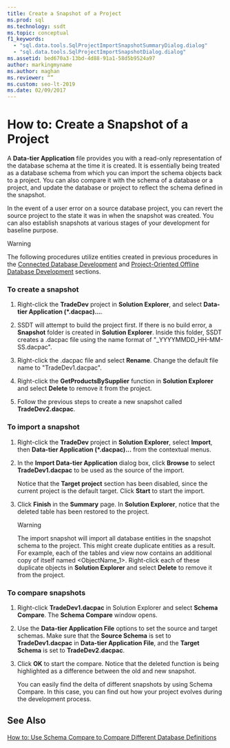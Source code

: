 ```yaml
---
title: Create a Snapshot of a Project
ms.prod: sql
ms.technology: ssdt
ms.topic: conceptual
f1_keywords: 
  - "sql.data.tools.SqlProjectImportSnapshotSummaryDialog.dialog"
  - "sql.data.tools.SqlProjectImportSnapshotDialog.dialog"
ms.assetid: bed670a3-13bd-4d88-91a1-58d5b9524a97
author: markingmyname
ms.author: maghan
ms.reviewer: “”
ms.custom: seo-lt-2019
ms.date: 02/09/2017
---
```


# How to: Create a Snapshot of a Project

A **Data-tier Application** file provides you with a read-only representation of the database schema at the time it is created. It is essentially being treated as a database schema from which you can import the schema objects back to a project. You can also compare it with the schema of a database or a project, and update the database or project to reflect the schema defined in the snapshot.  
  
In the event of a user error on a source database project, you can revert the source project to the state it was in when the snapshot was created. You can also establish snapshots at various stages of your development for baseline purpose.  
  
> [!WARNING]  
> The following procedures utilize entities created in previous procedures in the [Connected Database Development](../ssdt/connected-database-development.md) and [Project-Oriented Offline Database Development](../ssdt/project-oriented-offline-database-development.md) sections.  
  
### To create a snapshot  
  
1.  Right-click the **TradeDev** project in **Solution Explorer**, and select **Data-tier Application (\*.dacpac)...**.  
  
2.  SSDT will attempt to build the project first. If there is no build error, a **Snapshot** folder is created in **Solution Explorer**. Inside this folder, SSDT creates a .dacpac file using the name format of "<Project Name>_YYYYMMDD_HH-MM-SS.dacpac".  
  
3.  Right-click the .dacpac file and select **Rename**. Change the default file name to "TradeDev1.dacpac".  
  
4.  Right-click the **GetProductsBySupplier** function in **Solution Explorer** and select **Delete** to remove it from the project.  
  
5.  Follow the previous steps to create a new snapshot called **TradeDev2.dacpac**.  
  
### To import a snapshot  
  
1.  Right-click the **TradeDev** project in **Solution Explorer**, select **Import**, then **Data-tier Application (\*.dacpac)...** from the contextual menus.  
  
2.  In the **Import Data-tier Application** dialog box, click **Browse** to select **TradeDev1.dacpac** to be used as the source of the import.  
  
    Notice that the **Target project** section has been disabled, since the current project is the default target. Click **Start** to start the import.  
  
3.  Click **Finish** in the **Summary** page. In **Solution Explorer**, notice that the deleted table has been restored to the project.  
  
    > [!WARNING]  
    > The import snapshot will import all database entities in the snapshot schema to the project. This might create duplicate entities as a result. For example, each of the tables and view now contains an additional copy of itself named <ObjectName_1>. Right-click each of these duplicate objects in **Solution Explorer** and select **Delete** to remove it from the project.  
  
### To compare snapshots  
  
1.  Right-click **TradeDev1.dacpac** in Solution Explorer and select **Schema Compare**. The **Schema Compare** window opens.  
  
2.  Use the **Data-tier Application File** options to set the source and target schemas. Make sure that the **Source Schema** is set to **TradeDev1.dacpac** in **Data-tier Application File**, and the **Target Schema** is set to **TradeDev2.dacpac**.  
  
3.  Click **OK** to start the compare. Notice that the deleted function is being highlighted as a difference between the old and new snapshot.  
  
    You can easily find the delta of different snapshots by using Schema Compare. In this case, you can find out how your project evolves during the development process.  
  
## See Also  
[How to: Use Schema Compare to Compare Different Database Definitions](../ssdt/how-to-use-schema-compare-to-compare-different-database-definitions.md)  
  
